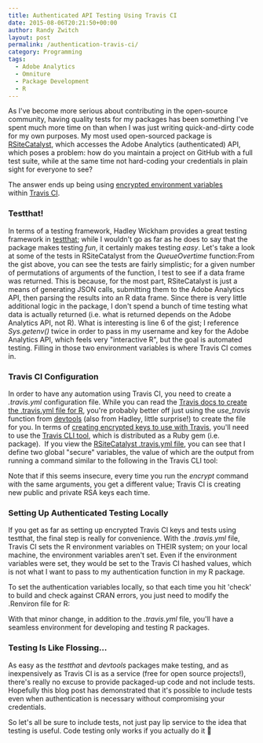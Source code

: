 ```yaml
---
title: Authenticated API Testing Using Travis CI
date: 2015-08-06T20:21:50+00:00
author: Randy Zwitch
layout: post
permalink: /authentication-travis-ci/
category: Programming
tags:
  - Adobe Analytics
  - Omniture
  - Package Development
  - R
---
```

As I've become more serious about contributing in the open-source community, having quality tests for my packages has been something I've spent much more time on than when I was just writing quick-and-dirty code for my own purposes. My most used open-sourced package is [RSiteCatalyst](http://randyzwitch.com/tag/rsitecatalyst/), which accesses the Adobe Analytics (authenticated) API, which poses a problem: how do you maintain a project on GitHub with a full test suite, while at the same time not hard-coding your credentials in plain sight for everyone to see?

The answer ends up being using <a href="http://docs.travis-ci.com/user/environment-variables/#Encrypted-Variables" target="_blank">encrypted environment variables</a> within [Travis CI](https://travis-ci.org/).

### Testthat!

In terms of a testing framework, Hadley Wickham provides a great testing framework in [testthat](https://github.com/hadley/testthat); while I wouldn't go as far as he does to say that the package makes testing _fun_, it certainly makes testing _easy_. Let's take a look at some of the tests in RSiteCatalyst from the _QueueOvertime_ function:From the gist above, you can see the tests are fairly simplistic; for a given number of permutations of arguments of the function, I test to see if a data frame was returned. This is because, for the most part, RSiteCatalyst is just a means of generating JSON calls, submitting them to the Adobe Analytics API, then parsing the results into an R data frame. Since there is very little additional logic in the package, I don't spend a bunch of time testing what data is actually returned (i.e. what is returned depends on the Adobe Analytics API, not R). What is interesting is line 6 of the gist; I reference _Sys.getenv()_ twice in order to pass in my username and key for the Adobe Analytics API, which feels very "interactive R", but the goal is automated testing. Filling in those two environment variables is where Travis CI comes in.

### Travis CI Configuration

In order to have any automation using Travis CI, you need to create a _.travis.yml_ configuration file. While you can read the [Travis docs to create the .travis.yml file for R](http://docs.travis-ci.com/user/languages/r/), you're probably better off just using the _use_travis_ function from [devtools](https://github.com/hadley/devtools) (also from Hadley, little surprise!) to create the file for you. In terms of [creating encrypted keys to use with Travis](http://docs.travis-ci.com/user/encryption-keys/), you'll need to use the [Travis CLI tool](https://github.com/travis-ci/travis.rb), which is distributed as a Ruby gem (i.e. package).  If you view the [RSiteCatalyst .travis.yml file](https://github.com/randyzwitch/RSiteCatalyst/blob/master/.travis.yml), you can see that I define two global "secure" variables, the value of which are the output from running a command similar to the following in the Travis CLI tool:

Note that if this seems insecure, every time you run the _encrypt_ command with the same arguments, you get a different value; Travis CI is creating new public and private RSA keys each time.





### Setting Up Authenticated Testing Locally

If you get as far as setting up encrypted Travis CI keys and tests using testthat, the final step is really for convenience. With the _.travis.yml_ file, Travis CI sets the R environment variables on THEIR system; on your local machine, the environment variables aren't set. Even if the environment variables were set, they would be set to the Travis CI hashed values, which is not what I want to pass to my authentication function in my R package.

To set the authentication variables locally, so that each time you hit 'check' to build and check against CRAN errors, you just need to modify the .Renviron file for R:

With that minor change, in addition to the _.travis.yml_ file, you'll have a seamless environment for developing and testing R packages.

### Testing Is Like Flossing...

As easy as the _testthat_ and _devtools_ packages make testing, and as inexpensively as Travis CI is as a service (free for open source projects!), there's really no excuse to provide packaged-up code and not include tests. Hopefully this blog post has demonstrated that it's possible to include tests even when authentication is necessary without compromising your credentials.

So let's all be sure to include tests, not just pay lip service to the idea that testing is useful. Code testing only works if you actually do it 🙂
